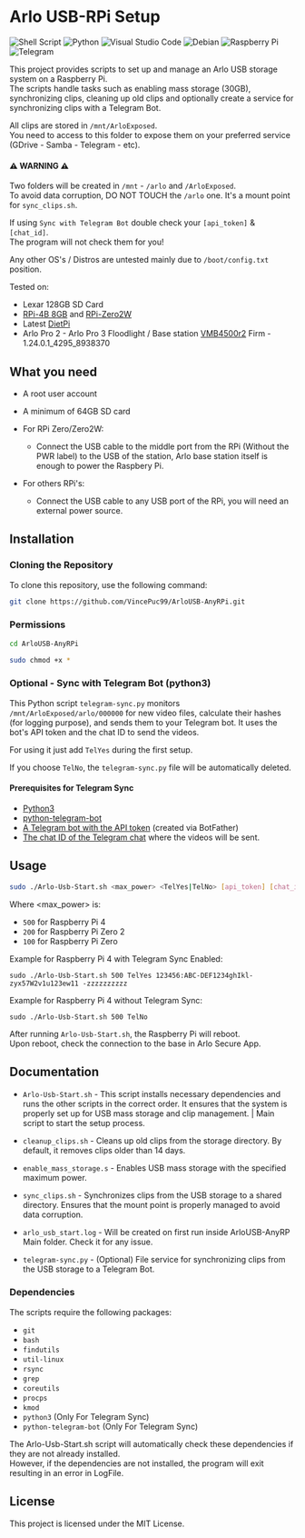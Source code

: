 # Arlo USB-RPi Setup

![Shell Script](https://img.shields.io/badge/shell_script-%23121011.svg?style=for-the-badge&logo=gnu-bash&logoColor=white)
![Python](https://img.shields.io/badge/python-3670A0?style=for-the-badge&logo=python&logoColor=ffdd54)
![Visual Studio Code](https://img.shields.io/badge/Visual%20Studio%20Code-0078d7.svg?style=for-the-badge&logo=visual-studio-code&logoColor=white)
![Debian](https://img.shields.io/badge/Debian-D70A53?style=for-the-badge&logo=debian&logoColor=white)
![Raspberry Pi](https://img.shields.io/badge/-RaspberryPi-C51A4A?style=for-the-badge&logo=Raspberry-Pi)
![Telegram](https://img.shields.io/badge/Telegram-2CA5E0?style=for-the-badge&logo=telegram&logoColor=white)

This project provides scripts to set up and manage an Arlo USB storage system on a Raspberry Pi.<br />The scripts handle tasks such as enabling mass storage (30GB), synchronizing clips, cleaning up old clips and optionally create a service for synchronizing clips with a Telegram Bot.

All clips are stored in `/mnt/ArloExposed`.<br />You need to access to this folder to expose them on your preferred service (GDrive - Samba - Telegram - etc).

#### ⚠️ WARNING ⚠️
Two folders will be created in `/mnt` - `/arlo` and `/ArloExposed`.<br />To avoid data corruption, DO NOT TOUCH the `/arlo` one. It's a mount point for `sync_clips.sh`.<br />

If using `Sync with Telegram Bot` double check your `[api_token]` & `[chat_id]`.<br />The program will not check them for you!<br />

Any other OS's / Distros are untested mainly due to `/boot/config.txt` position.

Tested on:
- Lexar 128GB SD Card
- [RPi-4B 8GB](https://www.raspberrypi.com/products/raspberry-pi-4-model-b/) and [RPi-Zero2W](https://www.raspberrypi.com/products/raspberry-pi-zero-2-w/)
- Latest [DietPi](https://dietpi.com/)
- Arlo Pro 2 - Arlo Pro 3 Floodlight / Base station [VMB4500r2](https://www.arlo.com/en_fi/support/faq/000062284/What-is-the-difference-between-each-Arlo-SmartHub-and-base-station) Firm - 1.24.0.1_4295_8938370

## What you need

- A root user account

- A minimum of 64GB SD card

- For RPi Zero/Zero2W:
  - Connect the USB cable to the middle port from the RPi (Without the PWR label) to the USB of the station, Arlo base station itself is enough to power the Raspbery Pi.

- For others RPi's:
  - Connect the USB cable to any USB port of the RPi, you will need an external power source.

## Installation

### Cloning the Repository
To clone this repository, use the following command:

```sh
git clone https://github.com/VincePuc99/ArloUSB-AnyRPi.git
```

### Permissions

```sh
cd ArloUSB-AnyRPi
```
```sh
sudo chmod +x *
```

### Optional - Sync with Telegram Bot (python3)

This Python script `telegram-sync.py` monitors `/mnt/ArloExposed/arlo/000000` for new video files, calculate their hashes (for logging purpose), and sends them to your Telegram bot. It uses the bot's API token and the chat ID to send the videos.

For using it just add `TelYes` during the first setup.

If you choose `TelNo`, the `telegram-sync.py` file will be automatically deleted.

#### Prerequisites for Telegram Sync

- [Python3](https://www.python.org/downloads/)
- [python-telegram-bot](https://python-telegram-bot.org/)
- [A Telegram bot with the API token](https://core.telegram.org/bots#how-do-i-create-a-bot) (created via BotFather)
- [The chat ID of the Telegram chat](https://t.me/userinfobot) where the videos will be sent.

## Usage

```sh
sudo ./Arlo-Usb-Start.sh <max_power> <TelYes|TelNo> [api_token] [chat_id]
```
Where <max_power> is:

- `500` for Raspberry Pi 4
- `200` for Raspberry Pi Zero 2
- `100` for Raspberry Pi Zero

Example for Raspberry Pi 4 with Telegram Sync Enabled:
```
sudo ./Arlo-Usb-Start.sh 500 TelYes 123456:ABC-DEF1234ghIkl-zyx57W2v1u123ew11 -zzzzzzzzzz
```
Example for Raspberry Pi 4 without Telegram Sync:
```
sudo ./Arlo-Usb-Start.sh 500 TelNo
```

After running `Arlo-Usb-Start.sh`, the Raspberry Pi will reboot.<br />
Upon reboot, check the connection to the base in Arlo Secure App.

## Documentation

- `Arlo-Usb-Start.sh` - This script installs necessary dependencies and runs the other scripts in the correct order. It ensures that the system is properly set up for USB mass storage and clip management. | Main script to start the setup process.

- `cleanup_clips.sh` - Cleans up old clips from the storage directory. By default, it removes clips older than 14 days.

- `enable_mass_storage.s` - Enables USB mass storage with the specified maximum power.

- `sync_clips.sh` - Synchronizes clips from the USB storage to a shared directory. Ensures that the mount point is properly managed to avoid data corruption.

- `arlo_usb_start.log` - Will be created on first run inside ArloUSB-AnyRP Main folder. Check it for any issue.

- `telegram-sync.py` - (Optional) File service for synchronizing clips from the USB storage to a Telegram Bot.

### Dependencies
The scripts require the following packages:

- `git`
- `bash`
- `findutils`
- `util-linux`
- `rsync`
- `grep`
- `coreutils`
- `procps`
- `kmod`
- `python3` (Only For Telegram Sync)
- `python-telegram-bot` (Only For Telegram Sync)

The Arlo-Usb-Start.sh script will automatically check these dependencies if they are not already installed.<br />
However, if the dependencies are not installed, the program will exit resulting in an error in LogFile.

## License
This project is licensed under the MIT License.
